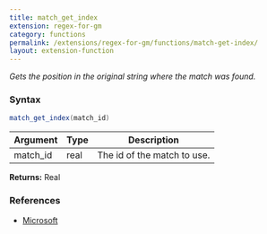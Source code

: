 ```yaml
---
title: match_get_index
extension: regex-for-gm
category: functions
permalink: /extensions/regex-for-gm/functions/match-get-index/
layout: extension-function
---
```


_Gets the position in the original string where the match was found._

### Syntax ###
```cs
match_get_index(match_id)
```

| Argument | Type | Description |
| --- | --- | --- |
| match_id | real | The id of the match to use. |

**Returns:** Real

### References ###

* [Microsoft](https://docs.microsoft.com/en-us/dotnet/api/system.text.regularexpressions.capture.index?view=netframework-4.7#System_Text_RegularExpressions_Capture_Index)

